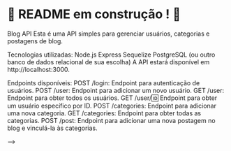 # :construction: README em construção ! :construction:
Blog API
Esta é uma API simples para gerenciar usuários, categorias e postagens de blog.

Tecnologias utilizadas:
Node.js
Express
Sequelize
PostgreSQL (ou outro banco de dados relacional de sua escolha)
A API estará disponível em http://localhost:3000.

Endpoints disponíveis:
POST /login: Endpoint para autenticação de usuários.
POST /user: Endpoint para adicionar um novo usuário.
GET /user: Endpoint para obter todos os usuários.
GET /user/:id: Endpoint para obter um usuário específico por ID.
POST /categories: Endpoint para adicionar uma nova categoria.
GET /categories: Endpoint para obter todas as categorias.
POST /post: Endpoint para adicionar uma nova postagem no blog e vinculá-la às categorias.

-->
